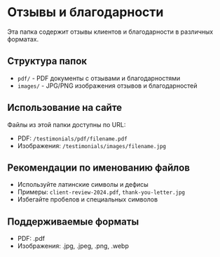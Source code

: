 # Отзывы и благодарности

Эта папка содержит отзывы клиентов и благодарности в различных форматах.

## Структура папок

- `pdf/` - PDF документы с отзывами и благодарностями
- `images/` - JPG/PNG изображения отзывов и благодарностей

## Использование на сайте

Файлы из этой папки доступны по URL:
- PDF: `/testimonials/pdf/filename.pdf`
- Изображения: `/testimonials/images/filename.jpg`

## Рекомендации по именованию файлов

- Используйте латинские символы и дефисы
- Примеры: `client-review-2024.pdf`, `thank-you-letter.jpg`
- Избегайте пробелов и специальных символов

## Поддерживаемые форматы

- PDF: .pdf
- Изображения: .jpg, .jpeg, .png, .webp
